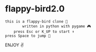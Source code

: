 # flappy-bird2.0

	this is a flappy-bird clone 🐥			
			written in python with pygame 🎮
		press Esc or K_UP to start ⬆️
	press Space to jump 🦘


ENJOY ✌️
